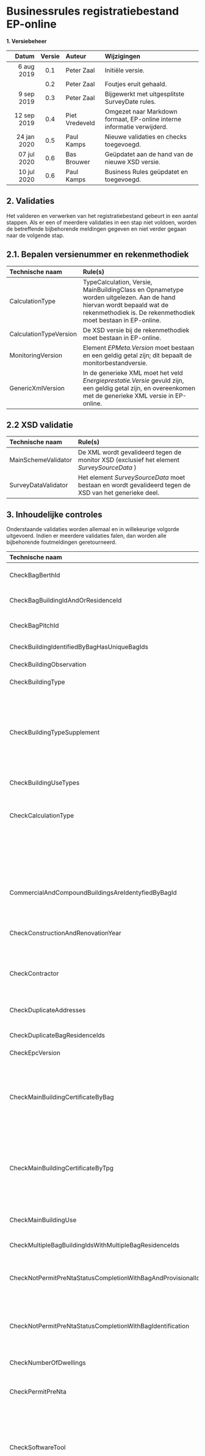 # Businessrules registratiebestand EP-online

**1. Versiebeheer**

| Datum 		| Versie| Auteur  			| Wijzigingen
| ------------: |	:------------:			|	:------------	|	:-----------------------------------------------
|	6 aug 2019	|	0.1	|	Peter Zaal		|	Initiële versie.
|				|	0.2	|	Peter Zaal		|	Foutjes eruit gehaald.
|	9 sep 2019	|	0.3	|	Peter Zaal		|	Bijgewerkt met uitgesplitste SurveyDate rules.
|	12 sep 2019	|	0.4	|	Piet Vredeveld	|	Omgezet naar Markdown formaat, EP-online interne informatie verwijderd.
|	24 jan 2020	|	0.5 |	Paul Kamps		|	Nieuwe validaties en checks toegevoegd.
|	07 jul 2020 |	0.6 |	Bas Brouwer  	| Geüpdatet aan de hand van de nieuwe XSD versie.
|	10 jul 2020 |	0.6 |	Paul Kamps  	| Business Rules geüpdatet en toegevoegd.

## 2. Validaties
Het valideren en verwerken van het registratiebestand gebeurt in een aantal stappen. Als er een of meerdere validaties in een stap niet voldoen, worden de betreffende bijbehorende meldingen gegeven en niet verder gegaan naar de volgende stap.

## 2.1. Bepalen versienummer en rekenmethodiek
|	Technische naam				|	Rule(s)
|	:------------------------	| :---------------------------------------------------------------------------------------------------------------------------------------------------------------------------------
|	CalculationType				|	TypeCalculation, Versie, MainBuildingClass en Opnametype worden uitgelezen. Aan de hand hiervan wordt bepaald wat de rekenmethodiek is. De rekenmethodiek moet bestaan in EP-online.
|	CalculationTypeVersion		|	De XSD versie bij de rekenmethodiek moet bestaan in EP-online.
|	MonitoringVersion			|	Element *EPMeta.Version* moet bestaan en een geldig getal zijn; dit bepaalt de monitorbestandversie.
|	GenericXmlVersion			|	In de generieke XML moet het veld *Energieprestatie.Versie* gevuld zijn, een geldig getal zijn, en overeenkomen met de generieke XML versie in EP-online.

## 2.2 XSD validatie
| Technische naam		| Rule(s)
| :---------------------	| :-----------------------------------------------------------------------------------------------------
| MainSchemeValidator	| De XML wordt gevalideerd tegen de monitor XSD (exclusief het element *SurveySourceData* )
| SurveyDataValidator	| Het element *SurveySourceData* moet bestaan en wordt gevalideerd tegen de XSD van het generieke deel.

## 3. Inhoudelijke controles
Onderstaande validaties worden allemaal en in willekeurige volgorde uitgevoerd. Indien er meerdere validaties falen, dan worden alle bijbehorende foutmeldingen geretourneerd.

| Technische naam 	| Rule(s)
| :-------------------------------------------------------------	| :------------------------------------------------------------------------------------------------------------------------------------------------------------------------------------------------------------------------------------------------------------------------------------------------------------------------------------------------------------------------------------------------------------------------------------------------------------------------------------------------------------------------------------------------------------------------------------------------------------------------------------------------
|  CheckBagBerthId	|	BagResidenceId, BagBuildingId en BagPitchId mogen niet ingevuld zijn wanneer BagBerthId ingevuld is.
|  CheckBagBuildingIdAndOrResidenceId	|	BagPitchId en BagBerthId mogen niet ingevuld zijn wanneer BagResidenceId en/of BagBuildingId ingevuld is/zijn.
|  CheckBagPitchId	|	BagResidenceId, BagBuildingId en BagBerthId mogen niet ingevuld zijn wanneer BagPitchId ingevuld is.	
|  CheckBuildingIdentifiedByBagHasUniqueBagIds  	|  Alle pand-id's (BagBuildingId) mogen slecht één keer voorkomen in het bestand.
|  CheckBuildingObservation  	|  Opname heeft plaatsgevonden in het gebouw (BuildingObservation = Yes).
|  CheckBuildingType  	|  Bij woningbouw: bij elk gebouw moet het gebouwtype (BuildingCategory) ingevuld zijn. 
|	| Bij utiliteitsbouw: bij een gebouw mag zowel het gebouwtype (BuildingCategory) als het subtype (BuildingCategorySupplement) niet ingevuld zijn.
|  CheckBuildingTypeSupplement  	|  Alleen voor woningbouw: Voor gebouwtype (BuildingCategory) 7 moet het subtype (BuildingCategorySupplement) gevuld zijn en een waarde van 1 t/m 8 bevatten. 
|	| Bij andere gebouwtypes mag het subtype (BuildingCategorySupplement) niet gevuld zijn.
|  CheckBuildingUseTypes  	|  Alleen voor utiliteitsbouw: voor alle UseTypes (PrimaryUse en SecondaryUse's) moet het Percentage > 0 zijn en opgeteld tussen 0 en 100 (inclusief) liggen.
|  CheckCalculationType  	|  De rekenmethodiek (TypeCalculation) moet bestaan in EP-online, niet geblokkeerd zijn, en de gebouwklasse moet overeenkomen met de MainBuildingClass in de XML.
|	| NB: voor de NTA_8800 rekenmethodiek wordt deze door code door de webservice aangevuld met de indicatie basis/detailopname en indicatie woningbouw/utiliteitsbouw (in EP-online bestaan er dus 4 NTA-8800 rekenmethodieken).
|  CommercialAndCompoundBuildingsAreIdentyfiedByBagId  	|  Bij  utiliteitsbouw of bij een appartementencomplex (Scope = compound) mag geen enkel gebouw met alleen een adres (TPGIdentification) geïdentificeerd zijn (moet dus met VBO-Id(s) geïdentificeerd zijn).
|  CheckConstructionAndRenovationYear  	| Als de status niet "Aanvraag omgevingsvergunning" is, dan mogen het bouwjaar (ConstructionYear) en het jaar van renovatie (YearOfRenovation) niet in de toekomst liggen.
|  CheckContractor  	|  De contractor (degene die registreert) moet bestaan als gebruiker in EP-online, de rol contracthouder (CH) hebben en gemachtigd zijn voor registraties met de rekenmethodiek (TypeCalculation) in EP-online.
|  CheckDuplicateAddresses  	|  Alle adressen (ZipCode+Number+Extension+BuildingAnnotation uit TPGIdentification) mogen slechts één keer voorkomen in het bestand.
|  CheckDuplicateBagResidenceIds  	|  Alle verblijfsobjecten Id's (BagResidenceId) mogen slecht één keer voorkomen in het bestand.
|  CheckEpcVersion  	|  Het versienummer van het monitorbestand moet geldig zijn op moment van registratie.
|  CheckMainBuildingCertificateByBag  	|  Wanneer bij woningbouw voor het opnamegebouw (MainBuilding) een VBO-Id (BAGIdentification) is opgegeven en er referentiewoningen (ReferenceBuildingList) zijn meegegeven: indien er op de opnamedatum (SurveyDate) al een certificaat is voor het (eerste) VBO-Id van het opnamegebouw, dan moet het versienummer van dit certificaat gelijk of hoger zijn dan die in het registratiebestand.
|  CheckMainBuildingCertificateByTpg  	|  Wanneer bij woningbouw voor het opnamegebouw (MainBuilding) een adres (TPGIdentification) is opgegeven en er referentiewoningen (ReferenceBuildingList) zijn meegegeven: indien er op de opnamedatum (SurveyDate) al een certificaat is  voor het adres van het opnamegebouw, dan moet het versienummer van dit certificaat gelijk of hoger zijn dan die in het registratiebestand.
|  CheckMainBuildingUse  	|  Bij utiliteitsbouw moet het primaire gebruik (MainBuildingUse.PrimaryUse) zijn opgegeven. Bij woningbouw mag het primaire gebruik juist niet zijn opgegeven.
|  CheckMultipleBagBuildingIdsWithMultipleBagResidenceIds	| Bij meerdere Pand-Id’s mogen er niet meerdere VBO-Id’s opgegeven zijn.
|  CheckNotPermitPreNtaStatusCompletionWithBagAndProvisionalIdentification	|	Wanneer de buildingstatus ‘Oplevering’ is, de PermitPreNTA ‘False’ is en enkel de BAGIdentification is gevuld, dient er een overeenkomstige registratie met status 'vergunningsaanvraag' met BAGIdentification te worden gevonden.
|  CheckNotPermitPreNtaStatusCompletionWithBagIdentification	|	Wanneer de buildingstatus ‘Oplevering’ is, de PermitPreNTA ‘False’ is en zowel de BAGIdentification als de ProvisionalIdentification gevuld zijn, dient er een overeenkomstige registratie met status 'vergunningsaanvraag' met de ProvisionalId te worden gevonden.
|  CheckNumberOfDwellings  |  Het aantal wooneenheden (NumberOfDwellings) moet bij utiliteitsbouw 0 zijn en bij woningbouw 1 of hoger.
|  CheckPermitPreNta  |  Wanneer de buildingstatus ‘Oplevering’ is, de PermitPreNTA ‘True’ is dan moet de BAGIdentification worden gevuld en mag de ProvisionalIdentification niet zijn toegevoegd.
|  CheckSoftwareTool  |  De naam (VendorSoftwareKey) en versienummer (VendorSoftwareVersionId) van de softwaretool moet ingevuld zijn, bestaan als SoftwareTool in EP-online, en daar geldig (actief) zijn op datum van registratie (huidige datum). Het versienummer van het registratiebestand (Version) moet overeenkomen met de XSD versie van de softwaretool in EP-online. De gebruikte rekenmethodiek (TypeCalculation) moet geldig (aangevinkt) zijn bij de softwaretool in EP-online.
|  CheckStatusExistingMustHaveBagIdentifcationAndNotProvisionalIdentification |  Bij registratie met status 'bestaand' is het verplicht om subelement BAGIdentification op te nemen en mag subelement ProvisionalIdentification niet worden opgenomen.
|  CheckSurveyDate |  De opnamedatum (SurveyDate) moet binnen de registratie periode voor NTA labels liggen.
|  CheckSurveyDateHasValue  	|  De opnamedatum (SurveyDate) moet ingevuld zijn.
|  CheckSurveyDateNotInFuture |  De opnamedatum (SurveyDate) mag niet in de toekomst liggen.

## 4. BAG controle

Voor elk adres (VBO-id of PHT) wordt gecontroleerd of deze valide is. De validaties zijn afhankelijk of de identificatie d.m.v. een VBO-id en/of Pand-Id is (BAGIdentification is gevuld), d.m.v. een adres is (TPGIdentification is gevuld).

|  Situatie  	|  Rule(s)
|--------------------------------------------------------------------------------------- |:---------------------------------------------------------------------------------------------------------------------------------------------------------------------------------------------------------------------------------------------------------------------------------------------------------------------------------------------------------------------------------------
|  BagResultCheckAddressMustExistbyBag  |  De objecten (op basis van VBO-ID en evt. alle Pand-Id’s) moeten gevonden worden in de BAG.
|  BagResultCheckBagHasMatchingAddress  |  Het ingevulde TPGIdentification adres moet overeenkomen (op basis van adres) met het resultaat uit BAG op basis van de ingevulde BAGIdentification.
|  BagResultCheckValidateBuildingIds	|  De opgegeven Pand-Id’s dienen overeen te komen met de Pand-Id’s vanuit BAG.
|  BagResultCheckValidateResidenceIds	|  De opgegeven VBO-Id’s dienen overeen te komen met de VBO-Id’s vanuit BAG.

## 5. Controle op recenter certificaat

Voor elk gebouw wordt gecontroleerd dat er niet al een recenter certificaat aanwezig is op basis van 
- het opgegeven adres (in geval van identificatie d.m.v. TPGIdentification), of 
- het gevonden adres van het verblijfsobject via de BAG (in geval van identificatie d.m.v. BAGIdentification).

De controle wordt niet uitgevoerd voor dwangsomregistraties (dit zijn gewoonlijk juist registraties in het verleden door de oude eigenaar waarbij het niet uitmaakt of er al een recenter certificaat, bijvoorbeeld door de nieuw eigenaar, is geregistreerd).

|  Technische naam			|	Rule(s)
|	---------------------	|	:----------------------------------------------------------------------------------------------------------------------------------------------------------------------------
|	CheckNoneMoreRecent		|	Er mag geen PreNTA certificaat gevonden worden, op hetzelfde adres, die voldoet aan: <ul><li>‘Geldig tot’ ligt in de toekomst.</li><li>‘Opnamedatum’ ligt na de opnamedatum (SurveyDate) uit het registratiebestand.</li></ul>
|							|	Er mag geen NTACompliant certificaat gevonden worden, op hetzelfde adres, die voldoet aan: <ul><li>‘Geldig tot’ ligt in de toekomst.</li><li> 'Opnamedatum’ ligt na de opnamedatum (SurveyDate) uit het registratiebestand.</li><li>‘Scope’ heeft dezelfde waarde als ‘Scope’ uit het registratiebestand.</li><li>‘Gebouwklasse’ heeft dezelfde waarde als ‘Gebouwklasse’ uit het registratiebestand.</li></ul>

## 6. Controle op de actie

Controle of de actie 'Toevoegen', 'Vervangen' of 'Uitbreiden' is toegestaan. Bij Uitbreiden wordt gekeken of de situatie 'Uitbreiden' of 'UitbreidenExtra' betreft en daarop de validaties uitgevoerd.

|  Actie  			|  Rule(s)
|------------------	|:---------------------------------------------------------------------------------------------------------------------------------------------------------------------------------------------------------------------------------------------------------------------------------------------------------------------------------------------------------------------------------------------------------------------------------------------------------------------------------------------------------------------------------------------------------------------------------------------------------------------------------------------------------------------------------------------------------------------------------------------------------------------------------------------------|
|	Toevoegen
|	|	Vergunningsaanvraag
|	|	|	Het is verplicht om minimaal subelement BAGIdentification of subelement ProvisionalIdentification op te nemen. Hierbij mag veld ProvisionalID niet zijn gevuld. Dit geldt voor alle gebouwen uit het registratiebestand.
|	|	Vergunningsaanvraag/Oplevering/bestaand
|	|	|	Op de opnamedatum (SurveyDate) mag er niet al een certificaat zijn met dezelfde scope en gebouwklasse, waarbij een adres overeenkomt met een adres van het opnamegebouw. 
|	Vervangen
|	|	Vergunningsaanvraag
|	|	|	Op de opnamedatum (SurveyDate) dient er al een certificaat te zijn met dezelfde scope en gebouwklasse, waarbij het ProvisionalId overeenkomt met het ProvisionalId van het opnamegebouw. 
Mocht er niks gevonden worden op basis van de ProvisionalIdentification dan wordt er gekeken of op basis van een adres een certificaat gevonden kan worden (zie status Oplevering/bestaand).
|	|	Oplevering/bestaand
|	|	|	Op de opnamedatum (SurveyDate) dient er al een certificaat te zijn met dezelfde scope en gebouwklasse, waarbij een adres overeenkomt met een adres van het opnamegebouw. 
|	|	Vergunningsaanvraag/Oplevering/bestaand
|	|	|	Wanneer er een certificaat gevonden is gelden de volgende regels:
De huidige datum moet in de geldigheidperiode liggen van het bestaande certificaat (tussen Opnamedatum en Geldig tot).
Aanvulende validaties (gelden niet voor Beheerders):
Het huidige certificaat moet geregistreerd zijn door de, huidige ingelogde, gebruiker van de EnergielabelApi.
De registratiedatum van het bestaande certificaat mag slechts een maximaal aantal dagen in het verleden liggen (a.d.h.v. EP-online stamgegevens Registreren - Vervangperiode in dagen), of de ingelogde gebruiker heeft de rol ‘Certificaat Vervanger’ en de verloopdatum van deze rol bij de gebruiker is ingevuld en nog niet verstreken.
|	Uitbreiden
|	|	Situatie met opnamegebouw o.b.v. adres:
|	|	|	Op de opnamedatum (SurveyDate) dient er al een opnamegebouw te bestaan met dezelfde scope en gebouwklasse, met minimaal dezelfde adressen van het opnamegebouw.
Op de opnamedatum (SurveyDate) dient er al een certificaat te zijn met dezelfde scope en gebouwklasse, waarbij een adres overeenkomt met een adres van het opnamegebouw. 
|	|	Situatie met opnamegebouw o.b.v. ProvisionalId:
|	|	|	Op de opnamedatum (SurveyDate) dient er al een opnamegebouw te bestaan met dezelfde scope en gebouwklasse, met minimaal dezelfde adressen van het opnamegebouw.
Op de opnamedatum (SurveyDate) dient er al een certificaat te zijn met dezelfde scope en gebouwklasse, waarbij een adres overeenkomt met een adres van het opnamegebouw. 
|	|	Geldt voor alle situaties:
|	|	|	De rekenmethodiek van het bestaande certificaat is gelijk aan die van het registratiebestand.
Er worden geen gebouwen toegevoegd die nog niet in het bestaande certificaat zitten, maar waarvoor wel al een ander certificaat bestaat.
Er zijn gebouwen in het registratiebestand die nog niet bij het bestaande certificaat aanwezig zijn.
|	UitbreidenExtra| **Dit is momenteel niet mogelijk vanuit de EnergielabelApi**
|	|	Situatie met opnamegebouw o.b.v. adres:
|	|	|	Op de opnamedatum (SurveyDate) dient er al een opnamegebouw te bestaan met dezelfde scope en gebouwklasse, met minimaal dezelfde adressen van het opnamegebouw.

Op de opnamedatum (SurveyDate) dient er al een certificaat te zijn met dezelfde scope en gebouwklasse, waarbij een adres overeenkomt met een adres van het opnamegebouw. 
|	|	Situatie met opnamegebouw o.b.v. ProvisionalId:
|	|	|	Op de opnamedatum (SurveyDate) dient er al een opnamegebouw te bestaan met dezelfde scope en gebouwklasse, met minimaal dezelfde adressen van het opnamegebouw.
Op de opnamedatum (SurveyDate) dient er al een certificaat te zijn met dezelfde scope en gebouwklasse, waarbij een adres overeenkomt met een adres van het opnamegebouw. 
|	|	Geldt voor alle situaties:
|	|	|	De rekenmethodiek van het bestaande certificaat is gelijk aan die van het registratiebestand.
Er worden wel gebouwen toegevoegd die nog niet in het bestaande certificaat zitten, maar waarvoor wel al een ander certificaat bestaat.
|  |  Situatie: Op de opnamedatum (SurveyDate) is er al een certificaat met dezelfde adressen van het opnamegebouw.
